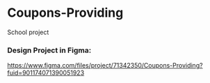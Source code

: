 # Coupons-Providing
School project

### Design Project in Figma:
https://www.figma.com/files/project/71342350/Coupons-Providing?fuid=901174071390051923
